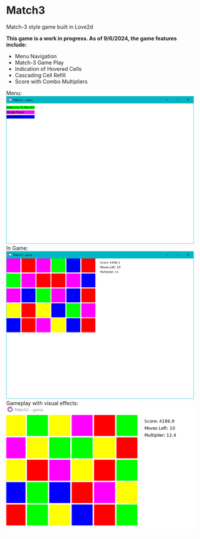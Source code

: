 # Match3
Match-3 style game built in Love2d

**This game is a work in progress. As of 9/6/2024, the game features include:**
- Menu Navigation
- Match-3 Game Play
- Indication of Hovered Cells
- Cascading Cell Refill
- Score with Combo Multipliers

	
Menu: ![Alt](/Menu.PNG "Menu")
In Game: ![Alt](/InGame.PNG "In Game")
Gameplay with visual effects: ![Alt](/gameplay.gif "Gameplay with visual effects")
